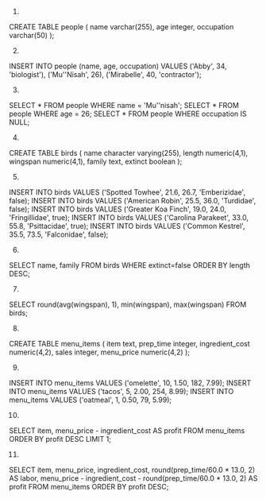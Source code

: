1.

CREATE TABLE people (
  name varchar(255),
  age integer,
  occupation varchar(50)
);

2.

INSERT INTO people
  (name, age, occupation)
VALUES
  ('Abby', 34, 'biologist'),
  ('Mu''Nisah', 26),
  ('Mirabelle', 40, 'contractor');

3.

SELECT * FROM people WHERE name = 'Mu''nisah';
SELECT * FROM people WHERE age = 26;
SELECT * FROM people WHERE occupation IS NULL;

4.

CREATE TABLE birds (
    name character varying(255),
    length numeric(4,1),
    wingspan numeric(4,1),
    family text,
    extinct boolean
);

5.

INSERT INTO birds VALUES ('Spotted Towhee', 21.6, 26.7, 'Emberizidae', false);
INSERT INTO birds VALUES ('American Robin', 25.5, 36.0, 'Turdidae', false);
INSERT INTO birds VALUES ('Greater Koa Finch', 19.0, 24.0, 'Fringillidae', true);
INSERT INTO birds VALUES ('Carolina Parakeet', 33.0, 55.8, 'Psittacidae', true);
INSERT INTO birds VALUES ('Common Kestrel', 35.5, 73.5, 'Falconidae', false);

6.

SELECT name, family FROM birds WHERE extinct=false ORDER BY length DESC;

7.

SELECT round(avg(wingspan), 1), min(wingspan), max(wingspan) FROM birds;

8.

CREATE TABLE menu_items (
    item text,
    prep_time integer,
    ingredient_cost numeric(4,2),
    sales integer,
    menu_price numeric(4,2)
);

9.

INSERT INTO menu_items VALUES ('omelette', 10, 1.50, 182, 7.99);
INSERT INTO menu_items VALUES ('tacos', 5, 2.00, 254, 8.99);
INSERT INTO menu_items VALUES ('oatmeal', 1, 0.50, 79, 5.99);

10.

SELECT item, menu_price - ingredient_cost AS profit FROM menu_items ORDER BY profit DESC LIMIT 1;

11.

SELECT item, menu_price, ingredient_cost,
       round(prep_time/60.0 * 13.0, 2) AS labor,
       menu_price - ingredient_cost - round(prep_time/60.0 * 13.0, 2) AS profit
  FROM menu_items
  ORDER BY profit DESC;
